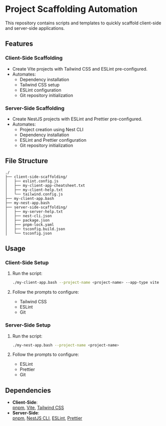 # Project Scaffolding Automation

This repository contains scripts and templates to quickly scaffold client-side and server-side applications.

## Features

### Client-Side Scaffolding

- Create Vite projects with Tailwind CSS and ESLint pre-configured.
- Automates:
  - Dependency installation
  - Tailwind CSS setup
  - ESLint configuration
  - Git repository initialization

### Server-Side Scaffolding

- Create NestJS projects with ESLint and Prettier pre-configured.
- Automates:
  - Project creation using Nest CLI
  - Dependency installation
  - ESLint and Prettier configuration
  - Git repository initialization

## File Structure

```plaintext
./
├── client-side-scaffolding/
│   ├── eslint.config.js
│   ├── my-client-app-cheatsheet.txt
│   ├── my-client-help.txt
│   └── tailwind.config.js
├── my-client-app.bash
├── my-nest-app.bash
├── server-side-scaffolding/
│   ├── my-server-help.txt
│   ├── nest-cli.json
│   ├── package.json
│   ├── pnpm-lock.yaml
│   ├── tsconfig.build.json
│   └── tsconfig.json
```

## Usage

### Client-Side Setup

1. Run the script:

   ```bash
   ./my-client-app.bash --project-name <project-name> --app-type vite
   ```

2. Follow the prompts to configure:

   - Tailwind CSS
   - ESLint
   - Git

### Server-Side Setup

1. Run the script:

   ```bash
   ./my-nest-app.bash --project-name <project-name>
   ```

2. Follow the prompts to configure:

   - ESLint
   - Prettier
   - Git

## Dependencies

- **Client-Side**:  
  [pnpm](https://pnpm.io), [Vite](https://vitejs.dev), [Tailwind CSS](https://tailwindcss.com)
- **Server-Side**:  
  [pnpm](https://pnpm.io), [NestJS CLI](https://nestjs.com/), [ESLint](https://eslint.org), [Prettier](https://prettier.io)
